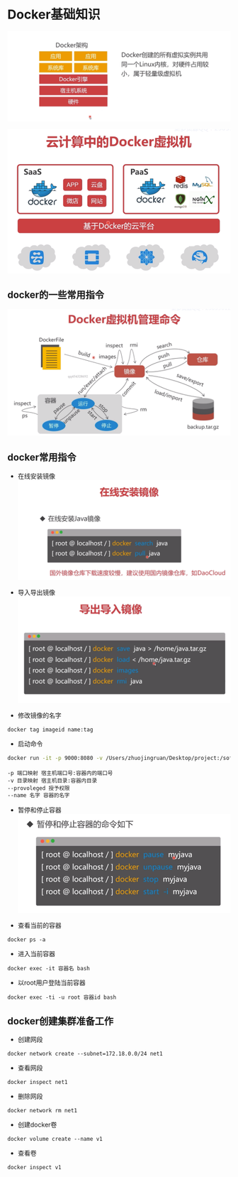 # Docker基础知识

![](/assets/devops/docker/1.png)

![](/assets/devops/docker/2.png)

## docker的一些常用指令

![](/assets/devops/docker/4.png)

## docker常用指令

* 在线安装镜像  
  ![](/assets/devops/docker/5.png)

* 导入导出镜像  
  ![](/assets/devops/docker/6.png)

* 修改镜像的名字
```
docker tag imageid name:tag
```

* 启动命令

```bash
docker run -it -p 9000:8080 -v /Users/zhuojingruan/Desktop/project:/soft --privileged --name myjava java bash

-p 端口映射 宿主机端口号:容器内的端口号
-v 目录映射 宿主机目录:容器内目录
--provoleged 授予权限
--name 名字 容器的名字
```

* 暂停和停止容器
![](/assets/devops/docker/8.png)

* 查看当前的容器
```
docker ps -a
```

* 进入当前容器
```
docker exec -it 容器名 bash
```

* 以root用户登陆当前容器
```
docker exec -ti -u root 容器id bash
```


## docker创建集群准备工作
* 创建网段
```
docker network create --subnet=172.18.0.0/24 net1
```

* 查看网段
```
docker inspect net1
```

* 删除网段
```
docker network rm net1
```

* 创建docker卷
```
docker volume create --name v1
```

* 查看卷
```
docker inspect v1
```

